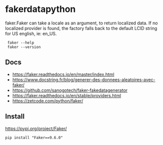 # fakerdatapython

faker.Faker can take a locale as an argument, to return localized data. If no localized provider is found, the factory falls back to the default LCID string for US english, ie: en_US.
```
 faker --help
 faker --version
 ```
##  Docs
- https://faker.readthedocs.io/en/master/index.html
- https://www.docstring.fr/blog/generer-des-donnees-aleatoires-avec-faker/
- https://github.com/sanogotech/faker-fakedatagenerator
- https://faker.readthedocs.io/en/stable/providers.html
- https://zetcode.com/python/faker/
## Install

https://pypi.org/project/Faker/
```
pip install "Faker==9.6.0"
```